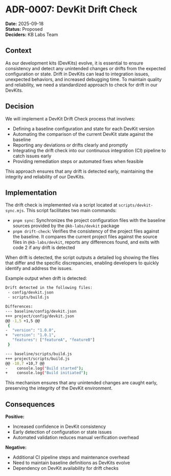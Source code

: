 # ADR-0007: DevKit Drift Check

**Date:** 2025-09-18  
**Status:** Proposed  
**Deciders:** KB Labs Team

## Context

As our development kits (DevKits) evolve, it is essential to ensure consistency and detect any unintended changes or drifts from the expected configuration or state. Drift in DevKits can lead to integration issues, unexpected behaviors, and increased debugging time. To maintain quality and reliability, we need a standardized approach to check for drift in our DevKits.

## Decision

We will implement a DevKit Drift Check process that involves:

- Defining a baseline configuration and state for each DevKit version
- Automating the comparison of the current DevKit state against the baseline
- Reporting any deviations or drifts clearly and promptly
- Integrating the drift check into our continuous integration (CI) pipeline to catch issues early
- Providing remediation steps or automated fixes when feasible

This approach ensures that any drift is detected early, maintaining the integrity and reliability of our DevKits.

## Implementation

The drift check is implemented via a script located at `scripts/devkit-sync.mjs`. This script facilitates two main commands:

- `pnpm sync`: Synchronizes the project configuration files with the baseline sources provided by the `@kb-labs/devkit` package
- `pnpm drift-check`: Verifies the consistency of the project files against the baseline. It compares the current project files against the source files in `@kb-labs/devkit`, reports any differences found, and exits with code 2 if any drift is detected

When drift is detected, the script outputs a detailed log showing the files that differ and the specific discrepancies, enabling developers to quickly identify and address the issues.

Example output when drift is detected:

```bash
Drift detected in the following files:
 - config/devkit.json
 - scripts/build.js

Differences:
--- baseline/config/devkit.json
+++ project/config/devkit.json
@@ -1,5 +1,5 @@
 {
-  "version": "1.0.0",
+  "version": "1.0.1",
   "features": ["featureA", "featureB"]
 }

--- baseline/scripts/build.js
+++ project/scripts/build.js
@@ -10,7 +10,7 @@
-    console.log("Build started");
+    console.log("Build initiated");
```

This mechanism ensures that any unintended changes are caught early, preserving the integrity of the DevKit environment.

## Consequences

**Positive:**

- Increased confidence in DevKit consistency
- Early detection of configuration or state issues
- Automated validation reduces manual verification overhead

**Negative:**

- Additional CI pipeline steps and maintenance overhead
- Need to maintain baseline definitions as DevKits evolve
- Dependency on DevKit availability for drift checks
